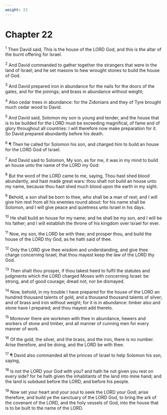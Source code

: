 ```yaml
---
weight: 22
---
```


# Chapter 22

<sup>1</sup> Then David said, This is the house of the LORD God, and this is the altar of the burnt offering for Israel. 

<sup>2</sup> And David commanded to gather together the strangers that were in the land of Israel; and he set masons to hew wrought stones to build the house of God. 

<sup>3</sup> And David prepared iron in abundance for the nails for the doors of the gates, and for the joinings; and brass in abundance without weight; 

<sup>4</sup> Also cedar trees in abundance: for the Zidonians and they of Tyre brought much cedar wood to David. 

<sup>5</sup> And David said, Solomon my son is young and tender, and the house that is to be builded for the LORD must be exceeding magnifical, of fame and of glory throughout all countries: I will therefore now make preparation for it. So David prepared abundantly before his death. 

<sup>6</sup> ¶ Then he called for Solomon his son, and charged him to build an house for the LORD God of Israel. 

<sup>7</sup> And David said to Solomon, My son, as for me, it was in my mind to build an house unto the name of the LORD my God: 

<sup>8</sup> But the word of the LORD came to me, saying, Thou hast shed blood abundantly, and hast made great wars: thou shalt not build an house unto my name, because thou hast shed much blood upon the earth in my sight. 

<sup>9</sup> Behold, a son shall be born to thee, who shall be a man of rest; and I will give him rest from all his enemies round about: for his name shall be Solomon, and I will give peace and quietness unto Israel in his days. 

<sup>10</sup> He shall build an house for my name; and he shall be my son, and I will be his father; and I will establish the throne of his kingdom over Israel for ever. 

<sup>11</sup> Now, my son, the LORD be with thee; and prosper thou, and build the house of the LORD thy God, as he hath said of thee. 

<sup>12</sup> Only the LORD give thee wisdom and understanding, and give thee charge concerning Israel, that thou mayest keep the law of the LORD thy God. 

<sup>13</sup> Then shalt thou prosper, if thou takest heed to fulfil the statutes and judgments which the LORD charged Moses with concerning Israel: be strong, and of good courage; dread not, nor be dismayed. 

<sup>14</sup> Now, behold, in my trouble I have prepared for the house of the LORD an hundred thousand talents of gold, and a thousand thousand talents of silver; and of brass and iron without weight; for it is in abundance: timber also and stone have I prepared; and thou mayest add thereto. 

<sup>15</sup> Moreover there are workmen with thee in abundance, hewers and workers of stone and timber, and all manner of cunning men for every manner of work. 

<sup>16</sup> Of the gold, the silver, and the brass, and the iron, there is no number. Arise therefore, and be doing, and the LORD be with thee. 

<sup>17</sup> ¶ David also commanded all the princes of Israel to help Solomon his son, saying, 

<sup>18</sup> Is not the LORD your God with you? and hath he not given you rest on every side? for he hath given the inhabitants of the land into mine hand; and the land is subdued before the LORD, and before his people. 

<sup>19</sup> Now set your heart and your soul to seek the LORD your God; arise therefore, and build ye the sanctuary of the LORD God, to bring the ark of the covenant of the LORD, and the holy vessels of God, into the house that is to be built to the name of the LORD. 


